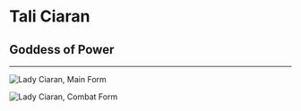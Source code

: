 # Tali Ciaran

## Goddess of Power

---

![Lady Ciaran, Main Form](https://cdn.discordapp.com/attachments/718730899969277962/718967584656982059/unknown.png)

![Lady Ciaran, Combat Form](https://cdn.discordapp.com/attachments/718730899969277962/718976492247187456/unknown.png)
